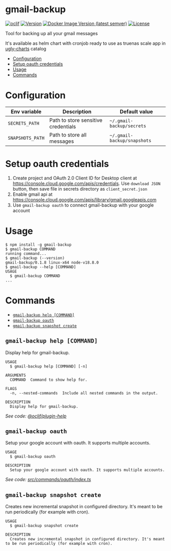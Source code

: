 gmail-backup
=================

[![oclif](https://img.shields.io/badge/cli-oclif-brightgreen.svg)](https://oclif.io)
[![Version](https://img.shields.io/npm/v/gmail-backup.svg)](https://npmjs.org/package/gmail-backup)
[![Docker Image Version (latest semver)](https://img.shields.io/docker/v/uglydonkey/gmail-backup?label=docker%20image)](https://hub.docker.com/repository/docker/uglydonkey/gmail-backup)
[![License](https://img.shields.io/npm/l/gmail-backup.svg)](https://github.com/oclif/gmail-backup/blob/main/package.json)

Tool for backing up all your gmail messages

It's available as helm chart with cronjob ready to use as truenas scale app in [ugly-charts](https://github.com/UglyDonkey/ugly-charts) catalog



<!-- toc -->
* [Configuration](#configuration)
* [Setup oauth credentials](#setup-oauth-credentials)
* [Usage](#usage)
* [Commands](#commands)
<!-- tocstop -->

# Configuration

| Env variable     | Description                         | Default value               |
|------------------|-------------------------------------|-----------------------------|
| `SECRETS_PATH`   | Path to store sensitive credentials | `~/.gmail-backup/secrets`   |
| `SNAPSHOTS_PATH` | Path to store all messages          | `~/.gmail-backup/snapshots` |

# Setup oauth credentials
1. Create project and OAuth 2.0 Client ID for Desktop client at https://console.cloud.google.com/apis/credentials. Use `download JSON` button, then save file in secrets directory as `client_secret.json`
2. Enable gmail api at https://console.cloud.google.com/apis/library/gmail.googleapis.com
3. Use `gmail-backup oauth` to connect gmail-backup with your google account

# Usage
<!-- usage -->
```sh-session
$ npm install -g gmail-backup
$ gmail-backup COMMAND
running command...
$ gmail-backup (--version)
gmail-backup/0.1.8 linux-x64 node-v18.8.0
$ gmail-backup --help [COMMAND]
USAGE
  $ gmail-backup COMMAND
...
```
<!-- usagestop -->
# Commands
<!-- commands -->
* [`gmail-backup help [COMMAND]`](#gmail-backup-help-command)
* [`gmail-backup oauth`](#gmail-backup-oauth)
* [`gmail-backup snapshot create`](#gmail-backup-snapshot-create)

## `gmail-backup help [COMMAND]`

Display help for gmail-backup.

```
USAGE
  $ gmail-backup help [COMMAND] [-n]

ARGUMENTS
  COMMAND  Command to show help for.

FLAGS
  -n, --nested-commands  Include all nested commands in the output.

DESCRIPTION
  Display help for gmail-backup.
```

_See code: [@oclif/plugin-help](https://github.com/oclif/plugin-help/blob/v5.1.12/src/commands/help.ts)_

## `gmail-backup oauth`

Setup your google account with oauth. It supports multiple accounts.

```
USAGE
  $ gmail-backup oauth

DESCRIPTION
  Setup your google account with oauth. It supports multiple accounts.
```

_See code: [src/commands/oauth/index.ts](https://github.com/UglyDonkey/gmail-backup/blob/v0.1.8/src/commands/oauth/index.ts)_

## `gmail-backup snapshot create`

Creates new incremental snapshot in configured directory. It's meant to be run periodically (for example with cron).

```
USAGE
  $ gmail-backup snapshot create

DESCRIPTION
  Creates new incremental snapshot in configured directory. It's meant to be run periodically (for example with cron).
```
<!-- commandsstop -->
